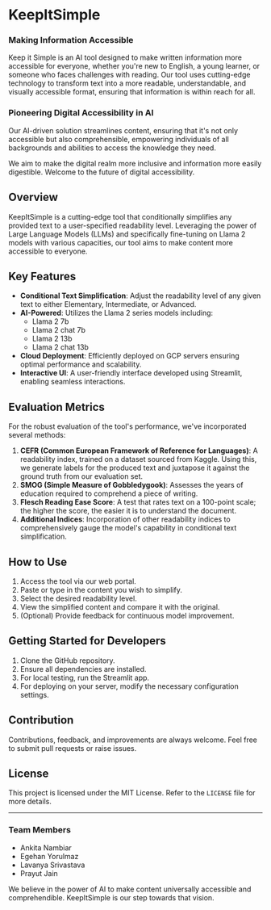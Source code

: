 # KeepItSimple 

### Making Information Accessible

Keep it Simple is an AI tool designed to make written information more accessible for everyone, whether you're new to English, a young learner, or someone who faces challenges with reading. Our tool uses cutting-edge technology to transform text into a more readable, understandable, and visually accessible format, ensuring that information is within reach for all.  

### Pioneering Digital Accessibility in AI

Our AI-driven solution streamlines content, ensuring that it's not only accessible but also comprehensible, empowering individuals of all backgrounds and abilities to access the knowledge they need. 

We aim to make the digital realm more inclusive and information more easily digestible. Welcome to the future of digital accessibility.

## Overview
KeepItSimple is a cutting-edge tool that conditionally simplifies any provided text to a user-specified readability level. Leveraging the power of Large Language Models (LLMs) and specifically fine-tuning on Llama 2 models with various capacities, our tool aims to make content more accessible to everyone.

## Key Features
- **Conditional Text Simplification**: Adjust the readability level of any given text to either Elementary, Intermediate, or Advanced.
- **AI-Powered**: Utilizes the Llama 2 series models including:
    - Llama 2 7b
    - Llama 2 chat 7b
    - Llama 2 13b
    - Llama 2 chat 13b
- **Cloud Deployment**: Efficiently deployed on GCP servers ensuring optimal performance and scalability.
- **Interactive UI**: A user-friendly interface developed using Streamlit, enabling seamless interactions.

## Evaluation Metrics
For the robust evaluation of the tool's performance, we've incorporated several methods:
1. **CEFR (Common European Framework of Reference for Languages)**: A readability index, trained on a dataset sourced from Kaggle. Using this, we generate labels for the produced text and juxtapose it against the ground truth from our evaluation set.
2. **SMOG (Simple Measure of Gobbledygook)**: Assesses the years of education required to comprehend a piece of writing.
3. **Flesch Reading Ease Score**: A test that rates text on a 100-point scale; the higher the score, the easier it is to understand the document.
4. **Additional Indices**: Incorporation of other readability indices to comprehensively gauge the model's capability in conditional text simplification.

## How to Use
1. Access the tool via our web portal.
2. Paste or type in the content you wish to simplify.
3. Select the desired readability level.
4. View the simplified content and compare it with the original.
5. (Optional) Provide feedback for continuous model improvement.

## Getting Started for Developers
1. Clone the GitHub repository.
2. Ensure all dependencies are installed.
3. For local testing, run the Streamlit app.
4. For deploying on your server, modify the necessary configuration settings.

## Contribution
Contributions, feedback, and improvements are always welcome. Feel free to submit pull requests or raise issues.

## License
This project is licensed under the MIT License. Refer to the `LICENSE` file for more details.

---

### Team Members
- Ankita Nambiar
- Egehan Yorulmaz
- Lavanya Srivastava
- Prayut Jain

We believe in the power of AI to make content universally accessible and comprehendible. KeepItSimple is our step towards that vision.

